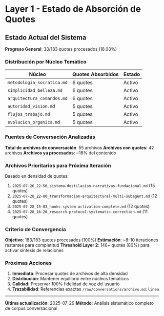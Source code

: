 # Layer 1 - Estado de Absorción de Quotes

## Estado Actual del Sistema

**Progreso General**: 33/183 quotes procesados (18.03%)

### Distribución por Núcleo Temático

| Núcleo | Quotes Absorbidos | Estado |
|--------|-------------------|---------|
| `metodologia_socratica.md` | 6 quotes | Activo |
| `simplicidad_belleza.md` | 6 quotes | Activo |
| `arquitectura_comandos.md` | 6 quotes | Activo |
| `autoridad_vision.md` | 5 quotes | Activo |
| `flujos_trabajo.md` | 5 quotes | Activo |
| `evolucion_organica.md` | 5 quotes | Activo |

### Fuentes de Conversación Analizadas

**Total de archivos de conversación**: 55 archivos
**Archivos con quotes**: 42 archivos
**Archivos ya procesados**: ~18% del contenido

### Archivos Prioritarios para Próxima Iteración

Basado en densidad de quotes:
1. `2025-07-26_22-56_sistema-destilacion-narrativas-fundacional.md` (15 quotes)
2. `2025-07-28_22-00_transformacion-arquitectural-multi-subagent.md` (12 quotes)
3. `2025-07-28_15-03_hooks-system-activation-complete.md` (12 quotes)
4. `2025-07-28_16-20_research-protocol-systematic-correction.md` (11 quotes)

### Criterio de Convergencia

**Objetivo**: 183/183 quotes procesados (100%)
**Estimación**: ~8-10 iteraciones restantes para completitud
**Threshold Layer 2**: 146+ quotes (80%) para activar síntesis de relaciones

### Próximas Acciones

1. **Inmediata**: Procesar quotes de archivos de alta densidad
2. **Distribución**: Mantener equilibrio entre núcleos temáticos
3. **Calidad**: Preservar 100% fidelidad de voz del usuario
4. **Trazabilidad**: Referencias exactas `/raw/conversations/archivo.md:línea`

---
**Última actualización**: 2025-07-29
**Método**: Análisis sistemático completo de corpus conversacional